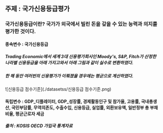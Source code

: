 ## 주제 : 국가신용등급평가

### 국가신용등급이란? 국가가 외국에서 빌린 돈을 갚을 수 있는 능력과 의지를 평가한 것이다. 

#### 종속변수 : 국가신용등급
##### Trading Economic에서 세계 3대 신용평가회사인 Moody's, S&P, Fitch가 산정한 나라별 신용등급을 아래 가지고와서 아래 그림과 같이 실수로 변환하였다.
##### 한 해 동안 여러번의 신용평가가 이뤄졌을 경우에는  평균으로 계산하였다.
![신용등급 점수기준](./datasetss/신용등급 점수기준.png)

#### 독립변수 : GDP_디플레이터, GDP_성장률, 경제활동인구 및 참가율, 고용률, 국내총생산, 국민부담률, 무역의존도, 수출수입, 신용등급, 실업률, 외환보유액, 일반정부 총 부채비율, 평균근로자 세금
##### 출처 : KOSIS OECD 가입국 통계자료